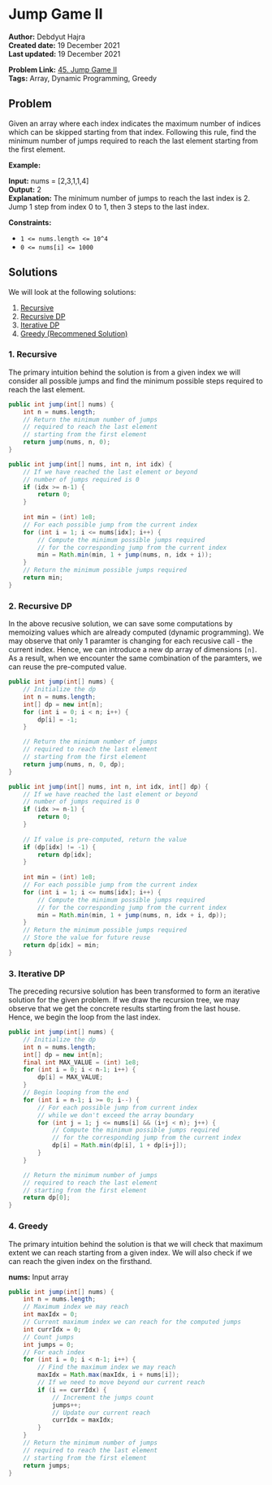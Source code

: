 # Jump Game II
**Author:** Debdyut Hajra </br>
**Created date:** 19 December 2021 </br>
**Last updated:** 19 December 2021 </br>

**Problem Link:** [45. Jump Game II](https://leetcode.com/problems/jump-game-ii/) </br>
**Tags:** Array, Dynamic Programming, Greedy

## Problem

Given an array where each index indicates the maximum number of indices which can be skipped starting from that index. Following this rule, find the minimum number of jumps required to reach the last element starting from the first element.

**Example:**

**Input:** nums = [2,3,1,1,4] </br>
**Output:** 2 </br>
**Explanation:** The minimum number of jumps to reach the last index is 2. Jump 1 step from index 0 to 1, then 3 steps to the last index. </br>

**Constraints:**

- `1 <= nums.length <= 10^4`
- `0 <= nums[i] <= 1000`

## Solutions

We will look at the following solutions:
1. [Recursive](#1-recursive)
2. [Recursive DP](#2-recursive-dp)
3. [Iterative DP](#3-iterative-dp)
4. [Greedy (Recommened Solution)](#4-greedy)

### 1. Recursive

The primary intuition behind the solution is from a given index we will consider all possible jumps and find the minimum possible steps required to reach the last element.

```java
public int jump(int[] nums) {
    int n = nums.length;
    // Return the minimum number of jumps
    // required to reach the last element
    // starting from the first element
    return jump(nums, n, 0);
}

public int jump(int[] nums, int n, int idx) {
    // If we have reached the last element or beyond
    // number of jumps required is 0
    if (idx >= n-1) {
        return 0;
    }
    
    int min = (int) 1e8;
    // For each possible jump from the current index
    for (int i = 1; i <= nums[idx]; i++) {
        // Compute the minimum possible jumps required
        // for the corresponding jump from the current index
        min = Math.min(min, 1 + jump(nums, n, idx + i));
    }
    // Return the minimum possible jumps required
    return min;
}
```

### 2. Recursive DP

In the above recusive solution, we can save some computations by memoizing values which are already computed (dynamic programming). We may observe that only 1 paramter is changing for each recusive call - the current index. Hence, we can introduce a new dp array of dimensions `[n]`. As a result, when we encounter the same combination of the paramters, we can reuse the pre-computed value. 

```java
public int jump(int[] nums) {
    // Initialize the dp
    int n = nums.length;
    int[] dp = new int[n];
    for (int i = 0; i < n; i++) {
        dp[i] = -1;
    }

    // Return the minimum number of jumps
    // required to reach the last element
    // starting from the first element
    return jump(nums, n, 0, dp);
}

public int jump(int[] nums, int n, int idx, int[] dp) {
    // If we have reached the last element or beyond
    // number of jumps required is 0
    if (idx >= n-1) {
        return 0;
    }
    
    // If value is pre-computed, return the value
    if (dp[idx] != -1) {
        return dp[idx];
    }
    
    int min = (int) 1e8;
    // For each possible jump from the current index
    for (int i = 1; i <= nums[idx]; i++) {
        // Compute the minimum possible jumps required
        // for the corresponding jump from the current index
        min = Math.min(min, 1 + jump(nums, n, idx + i, dp));
    }
    // Return the minimum possible jumps required
    // Store the value for future reuse
    return dp[idx] = min;
}
```

### 3. Iterative DP
The preceding recursive solution has been transformed to form an iterative solution for the given problem. If we draw the recursion tree, we may observe that we get the concrete results starting from the last house. Hence, we begin the loop from the last index.
```java
public int jump(int[] nums) {
    // Initialize the dp
    int n = nums.length;
    int[] dp = new int[n];        
    final int MAX_VALUE = (int) 1e8;
    for (int i = 0; i < n-1; i++) {
        dp[i] = MAX_VALUE;
    }
    // Begin looping from the end
    for (int i = n-1; i >= 0; i--) {
        // For each possible jump from current index
        // while we don't exceed the array boundary
        for (int j = 1; j <= nums[i] && (i+j < n); j++) {
            // Compute the minimum possible jumps required
            // for the corresponding jump from the current index
            dp[i] = Math.min(dp[i], 1 + dp[i+j]);
        }
    }

    // Return the minimum number of jumps
    // required to reach the last element
    // starting from the first element
    return dp[0];
}
```
### 4. Greedy

The primary intuition behind the solution is that we will check that maximum extent we can reach starting from a given index. We will also check if we can reach the given index on the firsthand.

**nums:** Input array

```java
public int jump(int[] nums) {
    int n = nums.length;
    // Maximum index we may reach
    int maxIdx = 0;
    // Current maximum index we can reach for the computed jumps
    int currIdx = 0;
    // Count jumps
    int jumps = 0;
    // For each index
    for (int i = 0; i < n-1; i++) {
        // Find the maximum index we may reach
        maxIdx = Math.max(maxIdx, i + nums[i]);
        // If we need to move beyond our current reach                      
        if (i == currIdx) {
            // Increment the jumps count
            jumps++;
            // Update our current reach
            currIdx = maxIdx; 
        }
    }
    // Return the minimum number of jumps
    // required to reach the last element
    // starting from the first element
    return jumps;
}
```
